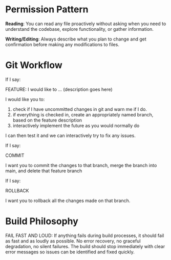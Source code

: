 # Permission Pattern

**Reading**: You can read any file proactively without asking when you need to understand the codebase, explore functionality, or gather information.

**Writing/Editing**: Always describe what you plan to change and get confirmation before making any modifications to files.

# Git Workflow

If I say:

FEATURE: I would like to ... (description goes here)

I would like you to:
1. check if I have uncommitted changes in git and warn me if I do.
2. if everything is checked in, create an appropriately named branch, based on the
feature description
3. interactively implement the future as you would normally do

I can then test it and we can interactively try to fix any issues.

If I say:

COMMIT

I want you to commit the changes to that branch, merge the branch into main, and delete that feature branch

If I say:

ROLLBACK

I want you to rollback all the changes made on that branch.

# Build Philosophy

FAIL FAST AND LOUD: If anything fails during build processes, it should fail as fast and as loudly as possible. No error recovery, no graceful degradation, no silent failures. The build should stop immediately with clear error messages so issues can be identified and fixed quickly.